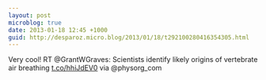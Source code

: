 ```yaml
---
layout: post
microblog: true
date: 2013-01-18 12:45 +1000
guid: http://desparoz.micro.blog/2013/01/18/t292100280416354305.html
---
```

Very cool! RT @GrantWGraves: Scientists identify likely origins of vertebrate air breathing [t.co/hhiJdEV0](http://t.co/hhiJdEV0) via @physorg_com
